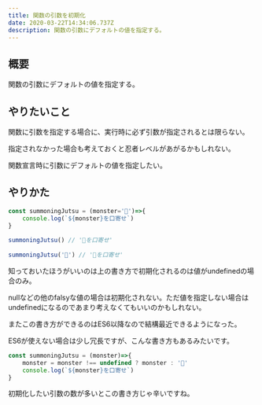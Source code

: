 ```yaml
---
title: 関数の引数を初期化
date: 2020-03-22T14:34:06.737Z
description: 関数の引数にデフォルトの値を指定する。
---
```

## 概要

関数の引数にデフォルトの値を指定する。

## やりたいこと

関数に引数を指定する場合に、実行時に必ず引数が指定されるとは限らない。

指定されなかった場合も考えておくと忍者レベルがあがるかもしれない。

関数宣言時に引数にデフォルトの値を指定したい。

## やりかた
```javascript
const summoningJutsu = (monster='🐙')=>{
    console.log(`${monster}を口寄せ`)
}
    
summoningJutsu() // '🐙を口寄せ'
    
summoningJutsu('🐬') // '🐬を口寄せ'
```
知っておいたほうがいいのは上の書き方で初期化されるのは値がundefinedの場合のみ。

nullなどの他のfalsyな値の場合は初期化されない。ただ値を指定しない場合はundefinedになるのであまり考えなくてもいいのかもしれない。

またこの書き方ができるのはES6以降なので結構最近できるようになった。

ES6が使えない場合は少し冗長ですが、こんな書き方もあるみたいです。
```javascript
const summoningJutsu = (monster)=>{
    monster = monster !== undefined ? monster : '🐙'
    console.log(`${monster}を口寄せ`)
}
```
初期化したい引数の数が多いとこの書き方じゃ辛いですね。
